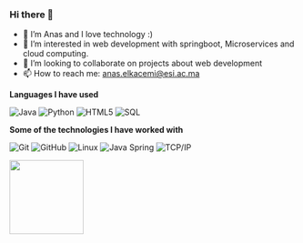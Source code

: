 ### Hi there 👋


- 👀 I’m Anas and I love technology :) 
- 🌱 I’m interested in web development with springboot, Microservices and cloud computing.
- 💞️ I’m looking to collaborate on projects about web development
- 📫 How to reach me: anas.elkacemi@esi.ac.ma

**Languages I have used**

![Java](https://img.shields.io/badge/-Java-000000?style=flat&logo=Java&logoColor=007396)
![Python](https://img.shields.io/badge/-Python-000000?style=flat&logo=python)
![HTML5](https://img.shields.io/badge/-HTML5-000000?style=flat&logo=HTML5)
![SQL](https://img.shields.io/badge/-SQL-000000?style=flat&logo=MySQL)


**Some of the technologies I have worked with**

![Git](https://img.shields.io/badge/-Git-000000?style=flat&logo=git&logoColor=F05032)
![GitHub](https://img.shields.io/badge/-GitHub-000000?style=flat&logo=github&logoColor=FFFFFF)
![Linux](https://img.shields.io/badge/-Linux-000000?style=flat&logo=linux&logoColor=FCC624)
![Java Spring](https://img.shields.io/badge/-Spring-000000?style=flat&logo=spring&logoColor=6DB33F)
![TCP/IP](https://img.shields.io/badge/-TCP/IP-000000?style=flat&logo=cisco&logoColor=white)



<img align="" height='130px' src="https://github-readme-stats.vercel.app/api/top-langs/?username=2lkacemi&hide_title=true&layout=compact&bg_color=0,73FA79,73FDFF,7A81FF&theme=graywhite" />

